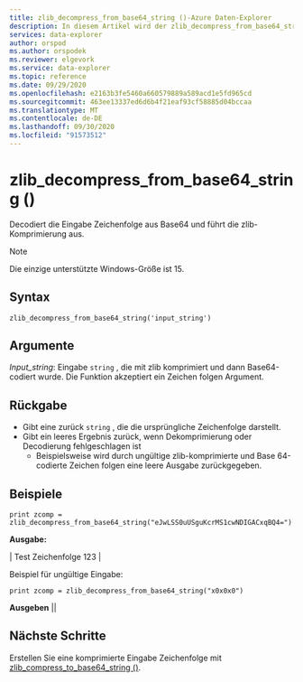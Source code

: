 ```yaml
---
title: zlib_decompress_from_base64_string ()-Azure Daten-Explorer
description: In diesem Artikel wird der zlib_decompress_from_base64_string ()-Befehl in Azure Daten-Explorer beschrieben.
services: data-explorer
author: orspod
ms.author: orspodek
ms.reviewer: elgevork
ms.service: data-explorer
ms.topic: reference
ms.date: 09/29/2020
ms.openlocfilehash: e2163b3fe5460a660579889a589acd1e5fd965cd
ms.sourcegitcommit: 463ee13337ed6d6b4f21eaf93cf58885d04bccaa
ms.translationtype: MT
ms.contentlocale: de-DE
ms.lasthandoff: 09/30/2020
ms.locfileid: "91573512"
---
```

# <a name="zlib_decompress_from_base64_string"></a>zlib_decompress_from_base64_string ()

Decodiert die Eingabe Zeichenfolge aus Base64 und führt die zlib-Komprimierung aus.

> [!NOTE]
> Die einzige unterstützte Windows-Größe ist 15.

## <a name="syntax"></a>Syntax

`zlib_decompress_from_base64_string('input_string')`

## <a name="arguments"></a>Argumente

*Input_string*: Eingabe `string` , die mit zlib komprimiert und dann Base64-codiert wurde. Die Funktion akzeptiert ein Zeichen folgen Argument.

## <a name="returns"></a>Rückgabe

* Gibt eine zurück `string` , die die ursprüngliche Zeichenfolge darstellt. 
* Gibt ein leeres Ergebnis zurück, wenn Dekomprimierung oder Decodierung fehlgeschlagen ist 
    * Beispielsweise wird durch ungültige zlib-komprimierte und Base 64-codierte Zeichen folgen eine leere Ausgabe zurückgegeben.

## <a name="examples"></a>Beispiele

```kusto
print zcomp = zlib_decompress_from_base64_string("eJwLSS0uUSguKcrMS1cwNDIGACxqBQ4=")
```

**Ausgabe:**

| Test Zeichenfolge 123 |

Beispiel für ungültige Eingabe:

```kusto
print zcomp = zlib_decompress_from_base64_string("x0x0x0")
```

**Ausgeben**
||

## <a name="next-steps"></a>Nächste Schritte

Erstellen Sie eine komprimierte Eingabe Zeichenfolge mit [zlib_compress_to_base64_string ()](zlib-base64-compress.md).